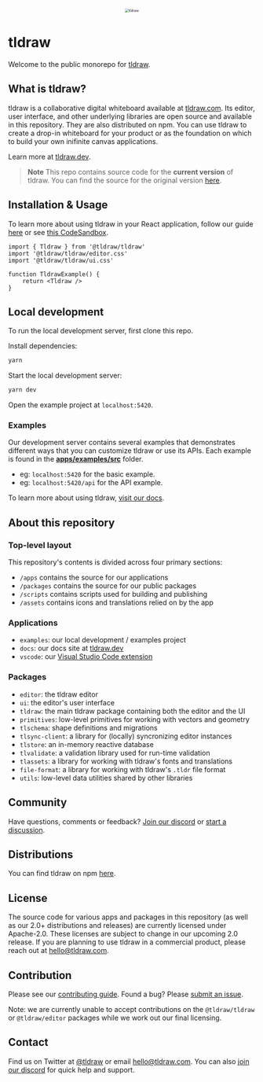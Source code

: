 <div alt style="text-align: center; transform: scale(.5);">
	<picture>
		<source media="(prefers-color-scheme: dark)" srcset="https://raw.githubusercontent.com/tldraw/tldraw/main/assets/github-hero-dark-draw.png" />
		<img alt="tldraw" src="https://raw.githubusercontent.com/tldraw/tldraw/main/assets/github-hero-light-draw.png" />
	</picture>
</div>

# tldraw

Welcome to the public monorepo for [tldraw](https://tldraw.com).

## What is tldraw?

tldraw is a collaborative digital whiteboard available at [tldraw.com](https://tldraw.com). Its editor, user interface, and other underlying libraries are open source and available in this repository. They are also distributed on npm. You can use tldraw to create a drop-in whiteboard for your product or as the foundation on which to build your own inifinite canvas applications.

Learn more at [tldraw.dev](https://tldraw.dev).

> **Note** This repo contains source code for the **current version** of tldraw. You can find the source for the original version [here](https://github.com/tldraw/tldraw-v1).

## Installation & Usage

To learn more about using tldraw in your React application, follow our guide [here](https://tldraw.dev/docs/ucg/installation) or see [this CodeSandbox](https://codesandbox.io/p/github/tldraw/tldraw-examples/main?file=%2FREADME.md).

```tsx
import { Tldraw } from '@tldraw/tldraw'
import '@tldraw/tldraw/editor.css'
import '@tldraw/tldraw/ui.css'

function TldrawExample() {
	return <Tldraw />
}
```

## Local development

To run the local development server, first clone this repo.

Install dependencies:

```bash
yarn
```

Start the local development server:

```bash
yarn dev
```

Open the example project at `localhost:5420`.

### Examples

Our development server contains several examples that demonstrates different ways that you can customize tldraw or use its APIs. Each example is found in the [**apps/examples/src**](https://github.com/tldraw/tldraw/tree/main/apps/examples/src) folder.

- eg: `localhost:5420` for the basic example.
- eg: `localhost:5420/api` for the API example.

To learn more about using tldraw, [visit our docs](https://tldraw.dev).

## About this repository

### Top-level layout

This repository's contents is divided across four primary sections:

- `/apps` contains the source for our applications
- `/packages` contains the source for our public packages
- `/scripts` contains scripts used for building and publishing
- `/assets` contains icons and translations relied on by the app

### Applications

- `examples`: our local development / examples project
- `docs`: our docs site at [tldraw.dev](https://tldraw.dev)
- `vscode`: our [Visual Studio Code extension](https://marketplace.visualstudio.com/items?itemName=tldraw-org.tldraw-vscode)

### Packages

- `editor`: the tldraw editor
- `ui`: the editor's user interface
- `tldraw`: the main tldraw package containing both the editor and the UI
- `primitives`: low-level primitives for working with vectors and geometry
- `tlschema`: shape definitions and migrations
- `tlsync-client`: a library for (locally) syncronizing editor instances
- `tlstore`: an in-memory reactive database
- `tlvalidate`: a validation library used for run-time validation
- `tlassets`: a library for working with tldraw's fonts and translations
- `file-format`: a library for working with tldraw's `.tldr` file format
- `utils`: low-level data utilities shared by other libraries

## Community

Have questions, comments or feedback? [Join our discord](https://discord.gg/rhsyWMUJxd) or [start a discussion](https://github.com/tldraw/tldraw/discussions/new).

## Distributions

You can find tldraw on npm [here](https://www.npmjs.com/package/@tldraw/tldraw).

## License

The source code for various apps and packages in this repository (as well as our 2.0+ distributions and releases) are currently licensed under Apache-2.0. These licenses are subject to change in our upcoming 2.0 release. If you are planning to use tldraw in a commercial product, please reach out at [hello@tldraw.com](mailto://hello@tldraw.com).

## Contribution

Please see our [contributing guide](https://github.com/tldraw/tldraw/blob/main/CONTRIBUTING.md). Found a bug? Please [submit an issue](https://github.com/tldraw/tldraw/issues/new).

Note: we are currently unable to accept contributions on the `@tldraw/tldraw` or `@tldraw/editor` packages while we work out our final licensing.

## Contact

Find us on Twitter at [@tldraw](https://twitter.com/tldraw) or email [hello@tldraw.com](mailto://hello@tldraw.com). You can also [join our discord](https://discord.gg/rhsyWMUJxd) for quick help and support.

